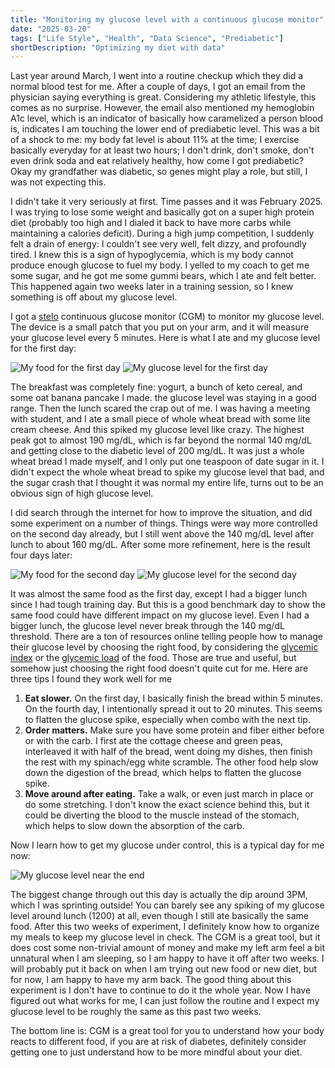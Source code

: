 ```yaml
---
title: "Monitoring my glucose level with a continuous glucose monitor"
date: "2025-03-20"
tags: ["Life Style", "Health", "Data Science", "Prediabetic"]
shortDescription: "Optimizing my diet with data"
---
```


Last year around March, I went into a routine checkup which they did a normal blood test for me. After a couple of days, I got an email from the physician saying everything is great. Considering my athletic lifestyle, this comes as no surprise. However, the email also mentioned my hemoglobin A1c level, which is an indicator of basically how caramelized a person blood is, indicates I am touching the lower end of prediabetic level. This was a bit of a shock to me: my body fat level is about 11% at the time; I exercise basically everyday for at least two hours; I don't drink, don't smoke, don't even drink soda and eat relatively healthy, how come I got prediabetic? Okay my grandfather was diabetic, so genes might play a role, but still, I was not expecting this.

I didn't take it very seriously at first. Time passes and it was February 2025. I was trying to lose some weight and basically got on a super high protein diet (probably too high and I dialed it back to have more carbs while maintaining a calories deficit). During a high jump competition, I suddenly felt a drain of energy: I couldn't see very well, felt dizzy, and profoundly tired. I knew this is a sign of hypoglycemia, which is my body cannot produce enough glucose to fuel my body. I yelled to my coach to get me some sugar, and he got me some gummi bears, which I ate and felt better. This happened again two weeks later in a training session, so I knew something is off about my glucose level.

I got a [stelo](https://www.stelo.com/) continuous glucose monitor (CGM) to monitor my glucose level. The device is a small patch that you put on your arm, and it will measure your glucose level every 5 minutes. Here is what I ate and my glucose level for the first day: 
<div class="flex justify-center">
    <img src="https://i.postimg.cc/8Pqfw52r/Screenshot-2025-03-20-210716.png" alt="My food for the first day" />
    <img src="https://i.postimg.cc/fTw5fHh9/Screenshot-20250320-204104-Stelo.jpg" alt="My glucose level for the first day" class="px-2"/>
</div>

The breakfast was completely fine: yogurt, a bunch of keto cereal, and some oat banana pancake I made. the glucose level was staying in a good range. Then the lunch 
scared the crap out of me.
I was having a meeting with student, and I ate a small piece of whole wheat bread with some lite cream cheese. And this spiked my glucose level like crazy. The highest peak got to almost 190 mg/dL, which is far beyond the normal 140 mg/dL and getting close to the diabetic level of 200 mg/dL. It was just a whole wheat bread I made myself, and I only put one teaspoon of date sugar in it. I didn't expect the whole wheat bread to spike my glucose level that bad, and the sugar crash that I thought it was normal my entire life, turns out to be an obvious sign of high glucose level.

I did search through the internet for how to improve the situation, and did some experiment on a number of things. Things were way more controlled on the second day already, but I still went above the 140 mg/dL level after lunch to about 160 mg/dL. After some more refinement, here is the result four days later:

<div class="flex justify-center">
    <img src="https://i.postimg.cc/nc2yZj16/Screenshot-2025-03-20-212747.png" alt="My food for the second day" />
    <img src="https://i.postimg.cc/vH5rkkWB/Screenshot-20250320-204156-Stelo.jpg" alt="My glucose level for the second day" class="px-2"/>
</div>

It was almost the same food as the first day, except I had a bigger lunch since I had tough training day. But this is a good benchmark day to show the same food could have different impact on my glucose level. Even I had a bigger lunch, the glucose level never break through the 140 mg/dL threshold.
There are a ton of resources online telling people how to manage their glucose level by choosing the right food, by considering the [glycemic index](https://en.wikipedia.org/wiki/Glycemic_index) or the [glycemic load](https://en.wikipedia.org/wiki/Glycemic_load) of the food. Those are true and useful, but somehow just choosing the right food doesn't quite cut for me. Here are three tips I found they work well for me

1. **Eat slower.** On the first day, I basically finish the bread within 5 minutes. On the fourth day, I intentionally spread it out to 20 minutes. This seems to flatten the glucose spike, especially when combo with the next tip.
2. **Order matters.** Make sure you have some protein and fiber either before or with the carb. I first ate the cottage cheese and green peas, interleaved it with half of the bread, went doing my dishes, then finish the rest with my spinach/egg white scramble. The other food help slow down the digestion of the bread, which helps to flatten the glucose spike.
3. **Move around after eating.** Take a walk, or even just march in place or do some stretching. I don't know the exact science behind this, but it could be diverting the blood to the muscle instead of the stomach, which helps to slow down the absorption of the carb.

Now I learn how to get my glucose under control, this is a typical day for me now:

<div class="flex justify-center">
    <img src="https://i.postimg.cc/MT2Y4wv9/Screenshot-20250320-204302-Stelo.jpg" alt="My glucose level near the end" />
</div>

The biggest change through out this day is actually the dip around 3PM, which I was sprinting outside! You can barely see any spiking of my glucose level around lunch (1200) at all, even though I still ate basically the same food. After this two weeks of experiment, I definitely know how to organize my meals to keep my glucose level in check. The CGM is a great tool, but it does cost some non-trivial amount of money and make my left arm feel a bit unnatural when I am sleeping, so I am happy to have it off after two weeks. I will probably put it back on when I am trying out new food or new diet, but for now, I am happy to have my arm back. The good thing about this experiment is I don't have to continue to do it the whole year. Now I have figured out what works for me, I can just follow the routine and I expect my glucose level to be roughly the same as this past two weeks.

The bottom line is: CGM is a great tool for you to understand how your body reacts to different food, if you are at risk of diabetes, definitely consider getting one to just understand how to be more mindful about your diet.
